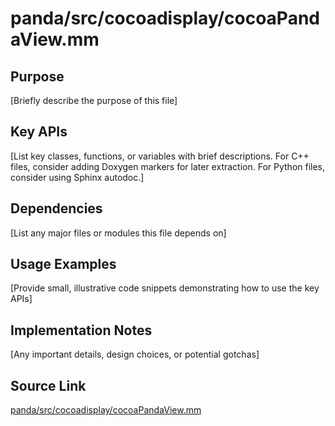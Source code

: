# panda/src/cocoadisplay/cocoaPandaView.mm

## Purpose
[Briefly describe the purpose of this file]

## Key APIs
[List key classes, functions, or variables with brief descriptions.
For C++ files, consider adding Doxygen markers for later extraction.
For Python files, consider using Sphinx autodoc.]

## Dependencies
[List any major files or modules this file depends on]

## Usage Examples
[Provide small, illustrative code snippets demonstrating how to use the key APIs]

## Implementation Notes
[Any important details, design choices, or potential gotchas]

## Source Link
[panda/src/cocoadisplay/cocoaPandaView.mm](link_to_source_repository/panda/src/cocoadisplay/cocoaPandaView.mm)
